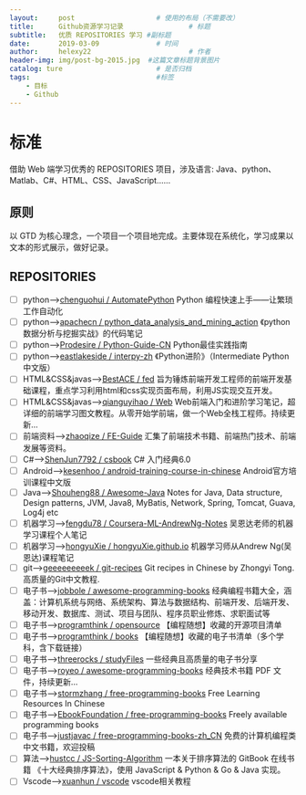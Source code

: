 ```yaml
---
layout:     post   				    # 使用的布局（不需要改）
title:      Github资源学习记录 				# 标题 
subtitle:   优质 REPOSITORIES 学习 #副标题
date:       2019-03-09 				# 时间
author:     helexy22 						# 作者
header-img: img/post-bg-2015.jpg  #这篇文章标题背景图片
catalog: ture 						# 是否归档
tags:								#标签
    - 目标
    - Github
---
```


# 标准

借助 Web 端学习优秀的 REPOSITORIES 项目，涉及语言: Java、python、Matlab、C#、HTML、CSS、JavaScript……

## 原则

以 GTD 为核心理念，一个项目一个项目地完成。主要体现在系统化，学习成果以文本的形式展示，做好记录。

## REPOSITORIES

- [ ] python-->[chenguohui / AutomatePython](https://github.com/chenguohui/AutomatePython)  Python 编程快速上手——让繁琐工作自动化
- [ ] python-->[apachecn / python_data_analysis_and_mining_action](https://github.com/apachecn/python_data_analysis_and_mining_action)  《python数据分析与挖掘实战》的代码笔记
- [ ] python-->[Prodesire / Python-Guide-CN](https://github.com/Prodesire/Python-Guide-CN)  Python最佳实践指南
- [ ] python-->[eastlakeside / interpy-zh](https://github.com/eastlakeside/interpy-zh)  《Python进阶》（Intermediate Python 中文版）
- [ ] HTML&CSS&javas-->[BestACE / fed](https://github.com/BestACE/fed)  旨为锤炼前端开发工程师的前端开发基础课程，重点学习利用html和css实现页面布局，利用JS实现交互开发。
- [ ] HTML&CSS&javas-->[qianguyihao / Web](https://github.com/qianguyihao/Web)  Web前端入门和进阶学习笔记，超详细的前端学习图文教程。从零开始学前端，做一个Web全栈工程师。持续更新...
- [ ] 前端资料-->[zhaoqize / FE-Guide](https://github.com/zhaoqize/FE-Guide)  汇集了前端技术书籍、前端热门技术、前端发展等资料。
- [ ] C#-->[ShenJun7792 / csbook](https://github.com/ShenJun7792/csbook)  C# 入门经典6.0
- [ ] Android-->[kesenhoo / android-training-course-in-chinese](https://github.com/kesenhoo/android-training-course-in-chinese)  Android官方培训课程中文版
- [ ] Java-->[Shouheng88 / Awesome-Java](https://github.com/Shouheng88/Awesome-Java)  Notes for Java, Data structure, Design patterns, JVM, Java8, MyBatis, Network, Spring, Tomcat, Guava, Log4j etc
- [ ] 机器学习-->[fengdu78 / Coursera-ML-AndrewNg-Notes](https://github.com/fengdu78/Coursera-ML-AndrewNg-Notes)  吴恩达老师的机器学习课程个人笔记
- [ ] 机器学习-->[hongyuXie / hongyuXie.github.io](https://github.com/hongyuXie/hongyuXie.github.io)  机器学习师从Andrew Ng(吴恩达)课程笔记
- [ ] git-->[geeeeeeeeek / git-recipes](https://github.com/geeeeeeeeek/git-recipes)   Git recipes in Chinese by Zhongyi Tong. 高质量的Git中文教程.
- [ ] 电子书-->[jobbole / awesome-programming-books](https://github.com/jobbole/awesome-programming-books)  经典编程书籍大全，涵盖：计算机系统与网络、系统架构、算法与数据结构、前端开发、后端开发、移动开发、数据库、测试、项目与团队、程序员职业修炼、求职面试等
- [ ] 电子书-->[programthink / opensource](https://github.com/programthink/opensource)  【编程随想】收藏的开源项目清单
- [ ] 电子书-->[programthink / books](https://github.com/programthink/books)  【编程随想】收藏的电子书清单（多个学科，含下载链接）
- [ ] 电子书-->[threerocks / studyFiles](https://github.com/threerocks/studyFiles)  一些经典且高质量的电子书分享
- [ ] 电子书-->[royeo / awesome-programming-books](https://github.com/royeo/awesome-programming-books)  经典技术书籍 PDF 文件，持续更新...
- [ ] 电子书-->[stormzhang / free-programming-books](https://github.com/stormzhang/free-programming-books) Free Learning Resources In Chinese
- [ ] 电子书-->[EbookFoundation / free-programming-books](https://github.com/EbookFoundation/free-programming-books) Freely available programming books
- [ ] 电子书-->[justjavac / free-programming-books-zh_CN](https://github.com/justjavac/free-programming-books-zh_CN)  免费的计算机编程类中文书籍，欢迎投稿
- [ ] 算法-->[hustcc / JS-Sorting-Algorithm](https://github.com/hustcc/JS-Sorting-Algorithm)  一本关于排序算法的 GitBook 在线书籍 《十大经典排序算法》，使用 JavaScript & Python & Go & Java 实现。
- [ ] Vscode-->[xuanhun / vscode](https://github.com/xuanhun/vscode)  vscode相关教程
